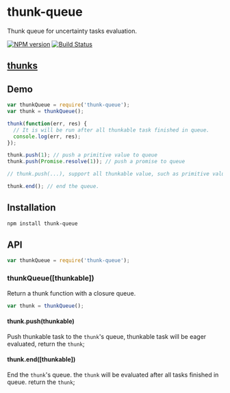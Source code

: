 thunk-queue
====
Thunk queue for uncertainty tasks evaluation.

[![NPM version][npm-image]][npm-url]
[![Build Status][travis-image]][travis-url]

## [thunks](https://github.com/thunks/thunks)

## Demo

```js
var thunkQueue = require('thunk-queue');
var thunk = thunkQueue();

thunk(function(err, res) {
  // It is will be run after all thunkable task finished in queue.
  console.log(err, res);
});

thunk.push(1); // push a primitive value to queue
thunk.push(Promise.resolve(1)); // push a promise to queue

// thunk.push(...), support all thunkable value, such as primitive value, thunk function, promise, generator object, generator function...

thunk.end(); // end the queue.
```

## Installation

```bash
npm install thunk-queue
```

## API

```js
var thunkQueue = require('thunk-queue');
```

### thunkQueue([thunkable])

Return a thunk function with a closure queue.

```js
var thunk = thunkQueue();
```

#### thunk.push(thunkable)

Push thunkable task to the `thunk`'s queue, thunkable task will be eager evaluated, return the `thunk`;

#### thunk.end([thunkable])

End the `thunk`'s queue. the `thunk` will be evaluated after all tasks finished in queue. return the `thunk`;


[npm-url]: https://npmjs.org/package/thunk-queue
[npm-image]: http://img.shields.io/npm/v/thunk-queue.svg

[travis-url]: https://travis-ci.org/thunks/thunk-queue
[travis-image]: http://img.shields.io/travis/thunks/thunk-queue.svg

